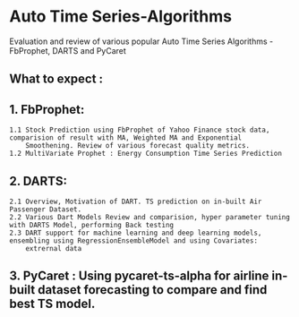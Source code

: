 # Auto Time Series-Algorithms
Evaluation and review of various popular Auto Time Series Algorithms - FbProphet, DARTS and PyCaret  

## What to expect :  
  
## 1. FbProphet:
    1.1 Stock Prediction using FbProphet of Yahoo Finance stock data, comparision of result with MA, Weighted MA and Exponential
        Smoothening. Review of various forecast quality metrics. 
    1.2 MultiVariate Prophet : Energy Consumption Time Series Prediction
    
## 2. DARTS: 
    2.1 Overview, Motivation of DART. TS prediction on in-built Air Passenger Dataset.
    2.2 Various Dart Models Review and comparision, hyper parameter tuning with DARTS Model, performing Back testing 
    2.3 DART support for machine learning and deep learning models, ensembling using RegressionEnsembleModel and using Covariates: 
        extrernal data 
    
## 3. PyCaret : Using pycaret-ts-alpha for airline in-built dataset forecasting to compare and find best TS model.
